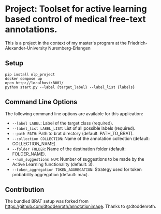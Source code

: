 # Project: Toolset for active learning based control of medical free-text annotations.

This is a project in the context of my master's program at the Friedrich-Alexander-University Nuremberg-Erlangen


## Setup

```
pip install nlp_project
docker compose up
open http://localhost:8001/
python start.py --label {target_label} --label_list {labels}
```

## Command Line Options

The following command line options are available for this application:

- `--label LABEL`: Label of the target class (required).
- `--label_list LABEL_LIST`: List of all possible labels (required).
- `--path PATH`: Path to brat directory (default: PATH_TO_BRAT).
- `--collection COLLECTION`: Name of the annotation collection (default: COLLECTION_NAME).
- `--folder FOLDER`: Name of the destination folder (default: FOLDER_NAME).
- `--num_suggestions NUM`: Number of suggestions to be made by the Active Learning functionality (default: 3).
- `--token_aggregation TOKEN_AGGREGATION`: Strategy used for token probability aggregation (default: max).


## Contribution

The bundled BRAT setup was forked from https://github.com/dtoddenroth/annotationimage. Thanks to @dtoddenroth.